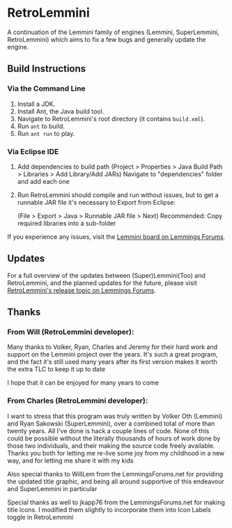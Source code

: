 # RetroLemmini

A continuation of the Lemmini family of engines (Lemmini, SuperLemmini, RetroLemmini) which aims to fix a few bugs and generally update the engine.

## Build Instructions

### Via the Command Line

1. Install a JDK.
2. Install Ant, the Java build tool.
3. Navigate to RetroLemmini's root directory (it contains `build.xml`).
4. Run `ant` to build.
5. Run `ant run` to play.

### Via Eclipse IDE

1. Add dependencies to build path
   (Project > Properties > Java Build Path > Libraries > Add Library/Add JARs)
   Navigate to "dependencies" folder and add each one
2. Run
   RetroLemmini should compile and run without issues, but to get a runnable JAR file it's necessary to Export from Eclipse:

   (File > Export > Java > Runnable JAR file > Next)
   Recommended: Copy required libraries into a sub-folder

If you experience any issues, visit the
[Lemmini board on Lemmings Forums](https://www.lemmingsforums.net/index.php?board=10.0).

## Updates

For a full overview of the updates between (Super)Lemmini(Too) and RetroLemmini, and the planned updates for the future,
please visit [RetroLemmini's release topic on Lemmings Forums](https://www.lemmingsforums.net/index.php?msg=105514).

## Thanks

### From Will (RetroLemmini developer):

Many thanks to Volker, Ryan, Charles and Jeremy for their hard work and support on the Lemmini project over the years. It's such a great program, and the
fact it's still used many years after its first version makes it worth the extra TLC to keep it up to date

I hope that it can be enjoyed for many years to come

### From Charles (RetroLemmini developer):

I want to stress that this program was truly written by Volker Oth (Lemmini) and Ryan Sakowski (SuperLemmini), over a combined total of more than twenty years.
All I've done is hack a couple lines of code. None of this could be possible without the literally thousands of hours of work done by those two individuals,
and their making the source code freely available. Thanks you both for letting me re-live some joy from my childhood in a new way, and for letting me share
it with my kids

Also special thanks to WillLem from the LemmingsForums.net for providing the updated title graphic, and being all around supportive of this endeavour and
SuperLemmini in particular

Special thanks as well to jkapp76 from the LemmingsForums.net for making title icons. I modified them slightly to incorporate them into Icon Labels toggle
in RetroLemmini
